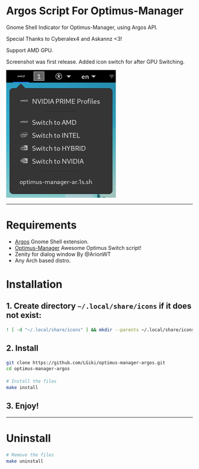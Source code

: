 # Argos Script For Optimus-Manager

Gnome Shell Indicator for Optimus-Manager, using Argos API.

Special Thanks to Cyberalex4 and Askannz <3!

Support AMD GPU.

Screenshot was first release. Added icon switch for after GPU Switching.

![NVidia Prime Argos Indicator](./screenshots/optimus-manager-1.png)

___

# Requirements

- [Argos](https://extensions.gnome.org/extension/1176/argos/) Gnome Shell extension.
- [Optimus-Manager](https://github.com/Askannz/optimus-manager) Awesome Optimus Switch script!
- Zenity for dialog window By @ArionWT
- Any Arch based distro.


# Installation

## 1. Create directory `~/.local/share/icons` if it does not exist:

  ```bash
  ! [ -d "~/.local/share/icons" ] && mkdir --parents ~/.local/share/icons
  ```

## 2. Install

  ```bash
  git clone https://github.com/LGiki/optimus-manager-argos.git
  cd optimus-manager-argos

  # Install the files
  make install
  ```

## 3. Enjoy!

___

# Uninstall

```bash
# Remove the files
make uninstall
```
